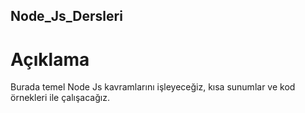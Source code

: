 ## Node_Js_Dersleri
# Açıklama
Burada temel Node Js kavramlarını işleyeceğiz, kısa sunumlar ve kod örnekleri ile çalışacağız.
